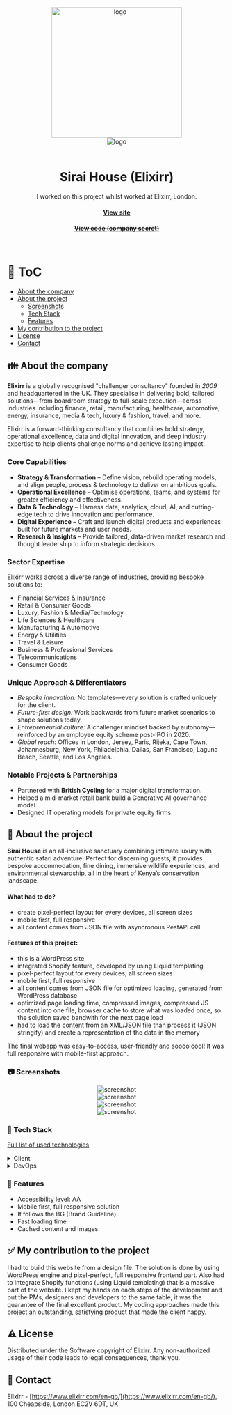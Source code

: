 <div align="center">
  <img src="assets/sirai-logo.png" alt="logo" width="300" height="auto" />
</div>
<div align="center">
  <img src="assets/awards.jpg" alt="logo"  height="auto" />
</div>
<br />

<div align="center">
  <h1>Sirai House (Elixirr)</h1>
  
<p>
    I worked on this project whilst worked at Elixirr, London.
  </p>
   
  <h4>
    <a href="https://siraihouse.com/" target="_blank">View site</a>
  </h4>
  <h4>
    <a href="#" title="Sorry, it's company secret"  target="_blank"><s>View code (company secret)</s></a>
  </h4>

</div>

<br />

<!-- Table of Contents -->

# :notebook_with_decorative_cover: ToC

- [About the company](#family-about-the-company)
- [About the project](#star2-about-the-project)
  - [Screenshots](#camera-screenshots)
  - [Tech Stack](#space_invader-tech-stack)
  - [Features](#dart-features)
- [My contribution to the project](#white_check_mark-my-contribution-to-the-project)
- [License](#warning-license)
- [Contact](#handshake-contact)

<!-- About the company -->

## :family: About the company

<p><strong>Elixirr</strong> is a globally recognised "challenger consultancy" founded in <em>2009</em> and headquartered in the UK. They specialise in delivering bold, tailored solutions—from boardroom strategy to full-scale execution—across industries including finance, retail, manufacturing, healthcare, automotive, energy, insurance, media & tech, luxury & fashion, travel, and more.</p>
<p>Elixirr is a forward-thinking consultancy that combines bold strategy, operational excellence, data and digital innovation, and deep industry expertise to help clients challenge norms and achieve lasting impact.</p>

  <h3>Core Capabilities</h3>
  <ul>
    <li><strong>Strategy & Transformation</strong> – Define vision, rebuild operating models, and align people, process & technology to deliver on ambitious goals.</li>
    <li><strong>Operational Excellence</strong> – Optimise operations, teams, and systems for greater efficiency and effectiveness.</li>
    <li><strong>Data & Technology</strong> – Harness data, analytics, cloud, AI, and cutting-edge tech to drive innovation and performance.</li>
    <li><strong>Digital Experience</strong> – Craft and launch digital products and experiences built for future markets and user needs.</li>
    <li><strong>Research & Insights</strong> – Provide tailored, data-driven market research and thought leadership to inform strategic decisions.</li>
  </ul>

  <h3>Sector Expertise</h3>
  <p>Elixirr works across a diverse range of industries, providing bespoke solutions to:</p>
  <ul>
    <li>Financial Services & Insurance</li>
    <li>Retail & Consumer Goods</li>
    <li>Luxury, Fashion & Media/Technology</li>
    <li>Life Sciences & Healthcare</li>
    <li>Manufacturing & Automotive</li>
    <li>Energy & Utilities</li>
    <li>Travel & Leisure</li>
    <li>Business & Professional Services</li>
    <li>Telecommunications</li>
    <li>Consumer Goods</li>
  </ul>

  <h3>Unique Approach & Differentiators</h3>
  <ul>
    <li><em>Bespoke innovation:</em> No templates—every solution is crafted uniquely for the client.</li>
    <li><em>Future-first design:</em> Work backwards from future market scenarios to shape solutions today.</li>
    <li><em>Entrepreneurial culture:</em> A challenger mindset backed by autonomy—reinforced by an employee equity scheme post-IPO in 2020. </li>
    <li><em>Global reach:</em> Offices in London, Jersey, Paris, Rijeka, Cape Town, Johannesburg, New York, Philadelphia, Dallas, San Francisco, Laguna Beach, Seattle, and Los Angeles.</li>
  </ul>

  <h3>Notable Projects & Partnerships</h3>
  <ul>
    <li>Partnered with <strong>British Cycling</strong> for a major digital transformation.</li>
    <li>Helped a mid-market retail bank build a Generative AI governance model.</li>
    <li>Designed IT operating models for private equity firms.</li>
  </ul>

<!-- About the project -->

## :star2: About the project

<p><strong>Sirai House</strong> is an all-inclusive sanctuary combining intimate luxury with authentic safari adventure. Perfect for discerning guests, it provides bespoke accommodation, fine dining, immersive wildlife experiences, and environmental stewardship, all in the heart of Kenya’s conservation landscape.</p>
<p><h4>What had to do?</h4>
  <ul>
    <li>create pixel-perfect layout for every devices, all screen sizes</li>
    <li>mobile first, full responsive</li>
    <li>all content comes from JSON file with asyncronous RestAPI call</li>
  </ul>
</p>

<p><h4>Features of this project:</h4>
  <ul>
    <li>this is a WordPress site</li>
    <li>integrated Shopify feature, developed by using Liquid templating</li>
    <li>pixel-perfect layout for every devices, all screen sizes</li>
    <li>mobile first, full responsive</li>
    <li>all content comes from  JSON file for optimized loading, generated from WordPress database</li>
    <li>optimized page loading time, compressed images, compressed JS content into one file, browser cache to store what was loaded once, so the solution saved bandwith for the next page load</li>
    <li>had to load the content from an XML/JSON file than process it (JSON stringify) and create a representation of the data in the memory</li>
  </ul>
</p>

<p>
The final webapp was easy-to-access, user-friendly and soooo cool! It was full responsive with mobile-first approach.
</p>

<!-- Screenshots -->

### :camera: Screenshots

<div align="center"> 
  <img src="assets/siraihouse-1.jpg" alt="screenshot" />
</div>
<div align="center"> 
  <img src="assets/siraihouse-2.jpg" alt="screenshot" />
</div>
<div align="center"> 
  <img src="assets/siraihouse-3.jpg" alt="screenshot" />
</div>
<div align="center"> 
  <img src="assets/siraihouse-4.jpg" alt="screenshot" />
</div>

<!-- TechStack -->

### :space_invader: Tech Stack

<p><a href="https://builtwith.com/?https%3a%2f%2fsiraihouse.com%2f">Full list of used technologies</a></p>

<details>
  <summary>Client</summary>
  <ul>
    <li><a href="https://wordpress.org/"  target="_blank">WordPress</a></li>
    <li><a href="https://shopify.github.io/liquid/"  target="_blank">Liquid</a></li>
    <li><a href="https://www.shopify.com/"  target="_blank">Shopify</a></li>
    <li><a href="https://developer.mozilla.org/en-US/docs/Web/JavaScript"  target="_blank">JavaScript</a></li>
    <li><a href="https://www.w3schools.com/html/html5_semantic_elements.asp" target="_blank">Semantic HTML5</a></li>
    <li><a href="https://www.w3schools.com/css/"  target="_blank">CSS3</a></li>
    <li><a href="https://www.json.org/">JSON</a></li>
  </ul>
</details>

<details>
<summary>DevOps</summary>
  <ul>
    <li><a href="https://bitbucket.org/">BitBucket</a></li>
    <li><a href="https://www.jslint.com/">JS Lint</a></li>
    <li><a href="https://www.postman.com/">PostMan</a></li>
  </ul>
</details>

<!-- Features -->

### :dart: Features

- Accessibility level: AA
- Mobile first, full responsive solution
- It follows the BG (Brand Guideline)
- Fast loading time
- Cached content and images

<!-- My contribution to the project -->

## :white_check_mark: My contribution to the project

<p>I had to build this website from a design file. The solution is done by using WordPress engine and pixel-perfect, full responsive frontend part. Also had to integrate Shopify functions (using Liquid templating) that is a massive part of the website. I kept my hands on each steps of the development and put the PMs, designers and developers to the same table, it was the guarantee of the final excellent product. My coding approaches made this project an outstanding, satisfying product that made the client happy.</p>

<!-- License -->

## :warning: License

Distributed under the Software copyright of Elixirr. Any non-authorized usage of their code leads to legal consequences, thank you.

<!-- Contact -->

## :handshake: Contact

Elixirr -
[https://www.elixirr.com/en-gb/](https://www.elixirr.com/en-gb/), 100 Cheapside, London EC2V 6DT, UK
